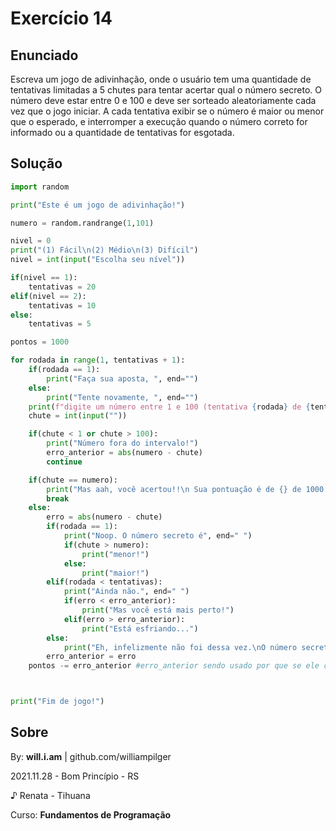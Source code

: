 # Exercício 14

## Enunciado

Escreva um jogo de adivinhação, onde o usuário tem uma quantidade de tentativas limitadas a 5 chutes para tentar acertar qual o número secreto. O número deve estar entre 0 e 100 e deve ser sorteado aleatoriamente cada vez que o jogo iniciar. A cada tentativa exibir se o número é maior ou menor que o esperado, e interromper a execução quando o número correto for informado ou a quantidade de tentativas for esgotada.

## Solução

```py
import random

print("Este é um jogo de adivinhação!")

numero = random.randrange(1,101)

nivel = 0
print("(1) Fácil\n(2) Médio\n(3) Difícil")
nivel = int(input("Escolha seu nível"))

if(nivel == 1):
    tentativas = 20
elif(nivel == 2):
    tentativas = 10
else:
    tentativas = 5

pontos = 1000

for rodada in range(1, tentativas + 1):
    if(rodada == 1):
        print("Faça sua aposta, ", end="")
    else:
        print("Tente novamente, ", end="")
    print(f"digite um número entre 1 e 100 (tentativa {rodada} de {tentativas}): ", end="")
    chute = int(input(""))

    if(chute < 1 or chute > 100):
        print("Número fora do intervalo!")
        erro_anterior = abs(numero - chute)
        continue

    if(chute == numero):
        print("Mas aah, você acertou!!\n Sua pontuação é de {} de 1000 pontos".format(pontos))
        break
    else:
        erro = abs(numero - chute)
        if(rodada == 1):
            print("Noop. O número secreto é", end=" ")
            if(chute > numero):
                print("menor!")
            else:
                print("maior!")
        elif(rodada < tentativas):
            print("Ainda não.", end=" ")
            if(erro < erro_anterior):
                print("Mas você está mais perto!")
            elif(erro > erro_anterior):
                print("Está esfriando...")
        else:
            print("Eh, infelizmente não foi dessa vez.\nO número secreto era", numero)
        erro_anterior = erro
    pontos -= erro_anterior #erro_anterior sendo usado por que se ele chutar um número fora do intervalo só o erro_anterior é definido



print("Fim de jogo!")


```

## Sobre

By: **will.i.am** | github.com/williampilger

2021.11.28 - Bom Princípio - RS

♪ Renata - Tihuana

Curso: **Fundamentos de Programação**
